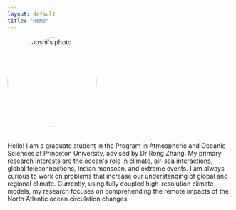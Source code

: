 ```yaml
---
layout: default
title: "Home"
---
```

<img src="assets/IMG-3026.jpg" alt="Rajat Joshi's photo" style="border-radius: 50%; width: 200px; height: 200px; object-fit: cover; margin-bottom: 20px;">

Hello! I am a graduate student in the Program in Atmospheric and Oceanic Sciences at Princeton University, advised by Dr Rong Zhang. 
My primary research interests are the ocean's role in climate, air-sea interactions, global teleconnections, Indian monsoon, and extreme events. 
I am always curious to work on problems that increase our understanding of global and regional climate. 
Currently, using fully coupled high-resolution climate models, my research focuses on comprehending the remote impacts of the North Atlantic ocean circulation changes.

